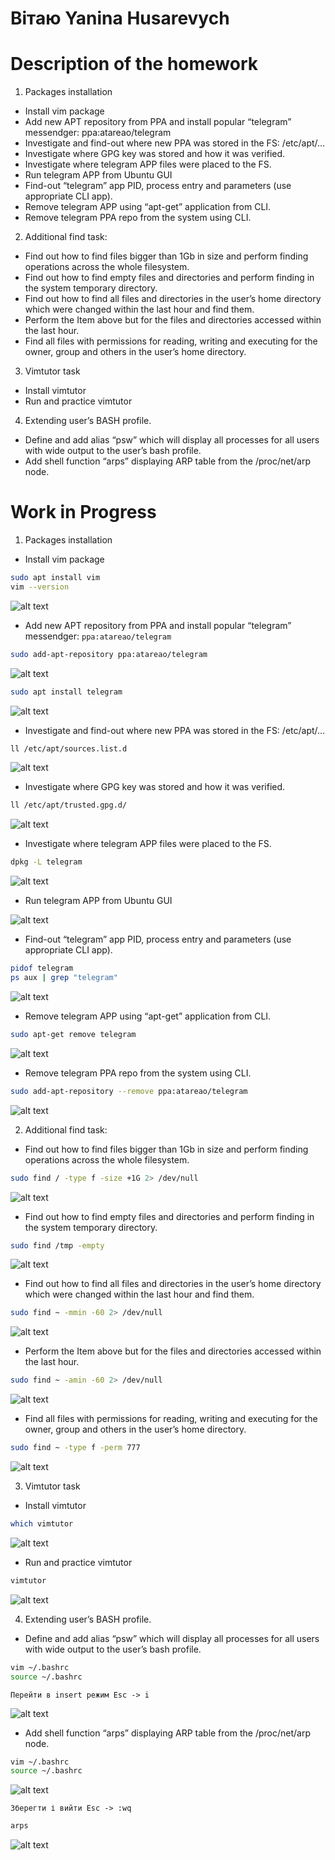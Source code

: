 # Вітаю Yanina Husarevych

# Description of the homework
1. Packages installation
- Install vim package
- Add new APT repository from PPA and install popular “telegram” messendger: ppa:atareao/telegram
- Investigate and find-out where new PPA was stored in the FS: /etc/apt/…
- Investigate where GPG key was stored and how it was verified.
- Investigate where telegram APP files were placed to the FS.
- Run telegram APP from Ubuntu GUI
- Find-out “telegram” app PID, process entry and parameters (use appropriate CLI app).
- Remove telegram APP using “apt-get” application from CLI.
- Remove telegram PPA repo from the system using CLI.

2. Additional find task: 
- Find out how to find files bigger than 1Gb in size and perform finding operations across the whole filesystem.
- Find out how to find empty files and directories and perform finding in the system temporary directory.
- Find out how to find all files and directories in the user’s home directory which were changed within the last hour and find them.
- Perform the Item above but for the files and directories accessed within the last hour.
- Find all files with permissions for reading, writing and executing for the owner, group and others in the user’s home directory.

3. Vimtutor task
- Install vimtutor
- Run and practice vimtutor

4. Extending user’s BASH profile.
- Define and add alias “psw” which will display all processes for all users with wide output to the user’s bash profile.
- Add shell function “arps” displaying ARP table from the /proc/net/arp node.

# Work in Progress
1. Packages installation
- Install vim package

``` Bash
sudo apt install vim
vim --version
```

![alt text](image.png)

- Add new APT repository from PPA and install popular “telegram” messendger: `ppa:atareao/telegram`

``` Bash
sudo add-apt-repository ppa:atareao/telegram
```

![alt text](image-1.png)

``` Bash
sudo apt install telegram
```

![alt text](image-4.png)

- Investigate and find-out where new PPA was stored in the FS: /etc/apt/…

``` Bash
ll /etc/apt/sources.list.d
```

![alt text](image-2.png)

- Investigate where GPG key was stored and how it was verified.

``` Bash
ll /etc/apt/trusted.gpg.d/
```

![alt text](image-3.png)

- Investigate where telegram APP files were placed to the FS.

``` Bash
dpkg -L telegram
```

![alt text](image-5.png)

- Run telegram APP from Ubuntu GUI

![alt text](image-6.png)

- Find-out “telegram” app PID, process entry and parameters (use appropriate CLI app).

``` Bash
pidof telegram
ps aux | grep "telegram"
```

![alt text](image-7.png)

- Remove telegram APP using “apt-get” application from CLI.

``` Bash
sudo apt-get remove telegram
```

![alt text](image-8.png)

- Remove telegram PPA repo from the system using CLI.

``` Bash
sudo add-apt-repository --remove ppa:atareao/telegram
```

![alt text](image-9.png)

2. Additional find task: 

- Find out how to find files bigger than 1Gb in size and perform finding operations across the whole filesystem.

``` Bash
sudo find / -type f -size +1G 2> /dev/null
```

![alt text](image-10.png)

- Find out how to find empty files and directories and perform finding in the system temporary directory.

``` Bash
sudo find /tmp -empty
```

![alt text](image-11.png)

- Find out how to find all files and directories in the user’s home directory which were changed within the last hour and find them.

``` Bash
sudo find ~ -mmin -60 2> /dev/null
```

![alt text](image-12.png)

- Perform the Item above but for the files and directories accessed within the last hour.

``` Bash
sudo find ~ -amin -60 2> /dev/null
```

![alt text](image-13.png)

- Find all files with permissions for reading, writing and executing for the owner, group and others in the user’s home directory.

``` Bash
sudo find ~ -type f -perm 777
```

![alt text](image-14.png)

3. Vimtutor task
- Install vimtutor

``` Bash
which vimtutor
```

![alt text](image-15.png)

- Run and practice vimtutor

``` Bash
vimtutor
```

![alt text](image-16.png)

4. Extending user’s BASH profile.

- Define and add alias “psw” which will display all processes for all users with wide output to the user’s bash profile.

``` Bash
vim ~/.bashrc
source ~/.bashrc
```

`Перейти в insert режим Esc -> i`

![alt text](image-17.png)

- Add shell function “arps” displaying ARP table from the /proc/net/arp node.

``` Bash
vim ~/.bashrc
source ~/.bashrc
```

![alt text](image-18.png)

`Зберегти і вийти Esc -> :wq`

``` Bash
arps
```

![alt text](image-19.png)